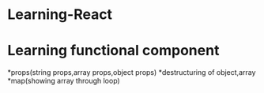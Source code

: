 # Learning-React
# Learning functional component
*props(string props,array props,object props)
*destructuring of object,array
*map(showing array through loop)
